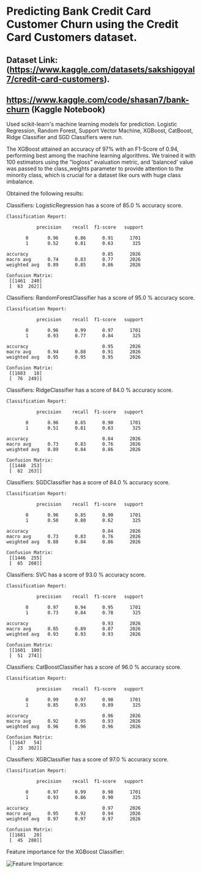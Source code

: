 # Predicting Bank Credit Card Customer Churn using the Credit Card Customers dataset.

## Dataset Link: (https://www.kaggle.com/datasets/sakshigoyal7/credit-card-customers).

## https://www.kaggle.com/code/shasan7/bank-churn (Kaggle Notebook)

Used scikit-learn's machine learning models for prediction. Logistic Regression, Random Forest, Support Vector Machine, XGBoost, CatBoost, Ridge Classifier and SGD Classifiers were run.

The XGBoost attained an accuracy of 97% with an F1-Score of 0.94, performing best among the machine learning algorithms. 
We trained it with 100 estimators using the "logloss" evaluation metric, and 'balanced' value was passed to the class_weights parameter to provide attention to the minority class, which is crucial for a dataset like ours with huge class imbalance.

Obtained the following results:

Classifiers:  LogisticRegression has a score of 85.0 % accuracy score.

    Classification Report: 
  
               precision    recall  f1-score   support

           0       0.96      0.86      0.91      1701
           1       0.52      0.81      0.63       325

    accuracy                           0.85      2026
    macro avg      0.74      0.83      0.77      2026
    weighted avg   0.89      0.85      0.86      2026

    Confusion Matrix: 
     [[1461  240]
     [  63  262]] 


Classifiers:  RandomForestClassifier has a score of 95.0 % accuracy score.

    Classification Report: 
  
               precision    recall  f1-score   support

           0       0.96      0.99      0.97      1701
           1       0.93      0.77      0.84       325

    accuracy                           0.95      2026
    macro avg      0.94      0.88      0.91      2026
    weighted avg   0.95      0.95      0.95      2026

    Confusion Matrix: 
     [[1683   18]
     [  76  249]] 


Classifiers:  RidgeClassifier has a score of 84.0 % accuracy score.

    Classification Report: 
  
               precision    recall  f1-score   support

           0       0.96      0.85      0.90      1701
           1       0.51      0.81      0.63       325

    accuracy                           0.84      2026
    macro avg      0.73      0.83      0.76      2026
    weighted avg   0.89      0.84      0.86      2026

    Confusion Matrix: 
     [[1448  253]
     [  62  263]] 


Classifiers:  SGDClassifier has a score of 84.0 % accuracy score.

    Classification Report: 
  
               precision    recall  f1-score   support

           0       0.96      0.85      0.90      1701
           1       0.50      0.80      0.62       325

    accuracy                           0.84      2026
    macro avg      0.73      0.83      0.76      2026
    weighted avg   0.88      0.84      0.86      2026

    Confusion Matrix: 
     [[1446  255]
     [  65  260]] 


Classifiers:  SVC has a score of 93.0 % accuracy score.

    Classification Report: 
  
               precision    recall  f1-score   support

           0       0.97      0.94      0.95      1701
           1       0.73      0.84      0.78       325

    accuracy                           0.93      2026
    macro avg      0.85      0.89      0.87      2026
    weighted avg   0.93      0.93      0.93      2026

    Confusion Matrix: 
     [[1601  100]
     [  51  274]] 


Classifiers:  CatBoostClassifier has a score of 96.0 % accuracy score.

    Classification Report: 
  
               precision    recall  f1-score   support

           0       0.99      0.97      0.98      1701
           1       0.85      0.93      0.89       325

    accuracy                           0.96      2026
    macro avg      0.92      0.95      0.93      2026
    weighted avg   0.96      0.96      0.96      2026

    Confusion Matrix: 
     [[1647   54]
     [  23  302]] 


Classifiers:  XGBClassifier has a score of 97.0 % accuracy score.

    Classification Report: 
  
               precision    recall  f1-score   support

           0       0.97      0.99      0.98      1701
           1       0.93      0.86      0.90       325

    accuracy                           0.97      2026
    macro avg      0.95      0.92      0.94      2026
    weighted avg   0.97      0.97      0.97      2026

    Confusion Matrix: 
     [[1681   20]
     [  45  280]] 


Feature importance for the XGBoost Classifier:

![Feature Importance: ](Feature_Importance_XGBoost.png)
